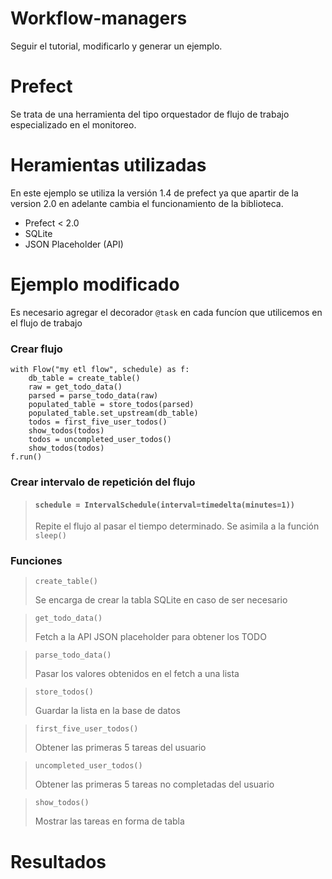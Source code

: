 # Workflow-managers
Seguir el tutorial, modificarlo y generar un ejemplo.

# Prefect
Se trata de una herramienta del tipo orquestador de flujo de trabajo especializado en el monitoreo.

# Heramientas utilizadas
En este ejemplo se utiliza la versión 1.4 de prefect ya que apartir de la version 2.0 en adelante cambia el funcionamiento de la biblioteca.

- Prefect < 2.0
- SQLite
- JSON Placeholder (API)

# Ejemplo modificado
Es necesario agregar el decorador `@task` en cada funcíon que utilicemos en el flujo de trabajo

### Crear flujo
```
with Flow("my etl flow", schedule) as f:
    db_table = create_table()
    raw = get_todo_data()
    parsed = parse_todo_data(raw)
    populated_table = store_todos(parsed)
    populated_table.set_upstream(db_table)
    todos = first_five_user_todos()
    show_todos(todos)
    todos = uncompleted_user_todos()
    show_todos(todos)
f.run()
```

### Crear intervalo de repetición del flujo
> #### `schedule = IntervalSchedule(interval=timedelta(minutes=1))`
>
> Repite el flujo al pasar el tiempo determinado. Se asimila a la función `sleep()`

### Funciones
> `create_table()`
>
> Se encarga de crear la tabla SQLite en caso de ser necesario

> `get_todo_data()`
>
> Fetch a la API JSON placeholder para obtener los TODO

> `parse_todo_data()`
>
> Pasar los valores obtenidos en el fetch a una lista

> `store_todos()`
>
> Guardar la lista en la base de datos

> `first_five_user_todos()`
>
> Obtener las primeras 5 tareas del usuario


> `uncompleted_user_todos()`
>
> Obtener las primeras 5 tareas no completadas del usuario

> `show_todos()`
>
> Mostrar las tareas en forma de tabla

# Resultados
<img src="">